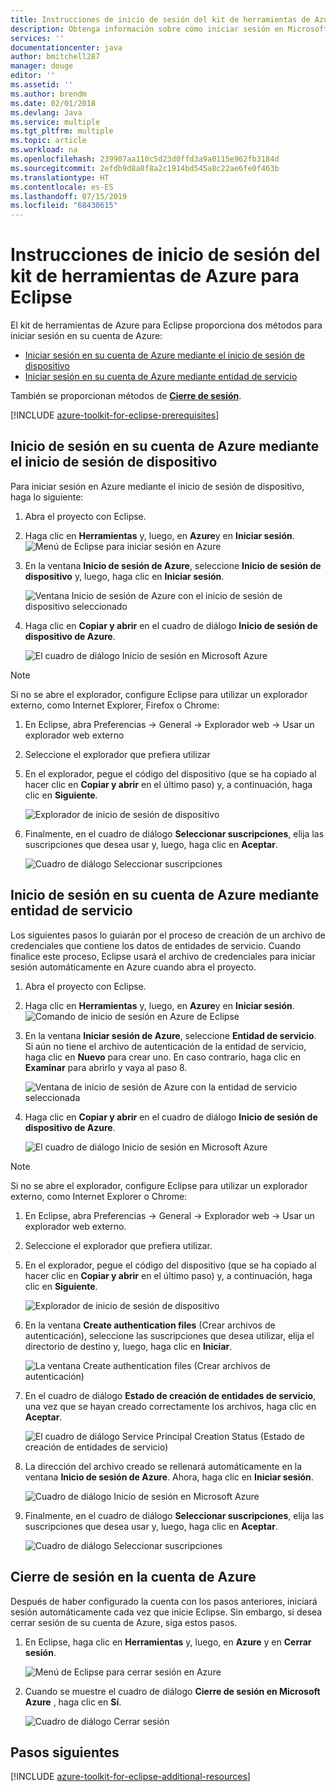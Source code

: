 ```yaml
---
title: Instrucciones de inicio de sesión del kit de herramientas de Azure para Eclipse
description: Obtenga información sobre cómo iniciar sesión en Microsoft Azure utilizando el Kit de herramientas de Azure para Eclipse.
services: ''
documentationcenter: java
author: bmitchell287
manager: douge
editor: ''
ms.assetid: ''
ms.author: brendm
ms.date: 02/01/2018
ms.devlang: Java
ms.service: multiple
ms.tgt_pltfrm: multiple
ms.topic: article
ms.workload: na
ms.openlocfilehash: 239907aa110c5d23d0ffd3a9a0115e962fb3184d
ms.sourcegitcommit: 2efdb9d8a8f8a2c1914bd545a8c22ae6fe0f463b
ms.translationtype: HT
ms.contentlocale: es-ES
ms.lasthandoff: 07/15/2019
ms.locfileid: "68430615"
---
```

# <a name="sign-in-instructions-for-the-azure-toolkit-for-eclipse"></a>Instrucciones de inicio de sesión del kit de herramientas de Azure para Eclipse

El kit de herramientas de Azure para Eclipse proporciona dos métodos para iniciar sesión en su cuenta de Azure:

  - [Iniciar sesión en su cuenta de Azure mediante el inicio de sesión de dispositivo](#sign-in-to-your-azure-account-by-device-login)
  - [Iniciar sesión en su cuenta de Azure mediante entidad de servicio](#sign-in-to-your-azure-account-by-service-principal)

También se proporcionan métodos de [**Cierre de sesión**](#sign-out-of-your-azure-account).

[!INCLUDE [azure-toolkit-for-eclipse-prerequisites](../includes/azure-toolkit-for-eclipse-prerequisites.md)]

## <a name="sign-in-to-your-azure-account-by-device-login"></a>Inicio de sesión en su cuenta de Azure mediante el inicio de sesión de dispositivo

Para iniciar sesión en Azure mediante el inicio de sesión de dispositivo, haga lo siguiente:

1. Abra el proyecto con Eclipse.

2. Haga clic en **Herramientas** y, luego, en **Azure**y en **Iniciar sesión**.
   ![Menú de Eclipse para iniciar sesión en Azure][I01]

3. En la ventana **Inicio de sesión de Azure**, seleccione **Inicio de sesión de dispositivo** y, luego, haga clic en **Iniciar sesión**.

   ![Ventana Inicio de sesión de Azure con el inicio de sesión de dispositivo seleccionado][I02]

4. Haga clic en **Copiar y abrir** en el cuadro de diálogo **Inicio de sesión de dispositivo de Azure**.

   ![El cuadro de diálogo Inicio de sesión en Microsoft Azure][I03]

> [!NOTE]
>
> Si no se abre el explorador, configure Eclipse para utilizar un explorador externo, como Internet Explorer, Firefox o Chrome:
>
> 1. En Eclipse, abra Preferencias -> General -> Explorador web -> Usar un explorador web externo
>
> 2. Seleccione el explorador que prefiera utilizar
>

5. En el explorador, pegue el código del dispositivo (que se ha copiado al hacer clic en **Copiar y abrir** en el último paso) y, a continuación, haga clic en **Siguiente**.

   ![Explorador de inicio de sesión de dispositivo][I04]

6. Finalmente, en el cuadro de diálogo **Seleccionar suscripciones**, elija las suscripciones que desea usar y, luego, haga clic en **Aceptar**.

   ![Cuadro de diálogo Seleccionar suscripciones][I05]

## <a name="sign-in-to-your-azure-account-by-service-principal"></a>Inicio de sesión en su cuenta de Azure mediante entidad de servicio

Los siguientes pasos lo guiarán por el proceso de creación de un archivo de credenciales que contiene los datos de entidades de servicio. Cuando finalice este proceso, Eclipse usará el archivo de credenciales para iniciar sesión automáticamente en Azure cuando abra el proyecto.

1. Abra el proyecto con Eclipse.

2. Haga clic en **Herramientas** y, luego, en **Azure**y en **Iniciar sesión**.
   ![Comando de inicio de sesión en Azure de Eclipse][A01]

3. En la ventana **Iniciar sesión de Azure**, seleccione **Entidad de servicio**. Si aún no tiene el archivo de autenticación de la entidad de servicio, haga clic en **Nuevo** para crear uno. En caso contrario, haga clic en **Examinar** para abrirlo y vaya al paso 8.

   ![Ventana de inicio de sesión de Azure con la entidad de servicio seleccionada][A02]

4. Haga clic en **Copiar y abrir** en el cuadro de diálogo **Inicio de sesión de dispositivo de Azure**.

   ![El cuadro de diálogo Inicio de sesión en Microsoft Azure][A08]

> [!NOTE]
>
> Si no se abre el explorador, configure Eclipse para utilizar un explorador externo, como Internet Explorer o Chrome:
>
> 1. En Eclipse, abra Preferencias -> General -> Explorador web -> Usar un explorador web externo.
>
> 2. Seleccione el explorador que prefiera utilizar.
>

5. En el explorador, pegue el código del dispositivo (que se ha copiado al hacer clic en **Copiar y abrir** en el último paso) y, a continuación, haga clic en **Siguiente**.

   ![Explorador de inicio de sesión de dispositivo][A03]

6. En la ventana **Create authentication files** (Crear archivos de autenticación), seleccione las suscripciones que desea utilizar, elija el directorio de destino y, luego, haga clic en **Iniciar**.

   ![La ventana Create authentication files (Crear archivos de autenticación)][A04]

7. En el cuadro de diálogo **Estado de creación de entidades de servicio**, una vez que se hayan creado correctamente los archivos, haga clic en **Aceptar**.

   ![El cuadro de diálogo Service Principal Creation Status (Estado de creación de entidades de servicio)][A05]

8. La dirección del archivo creado se rellenará automáticamente en la ventana **Inicio de sesión de Azure**. Ahora, haga clic en **Iniciar sesión**.

   ![Cuadro de diálogo Inicio de sesión en Microsoft Azure][A06]

9. Finalmente, en el cuadro de diálogo **Seleccionar suscripciones**, elija las suscripciones que desea usar y, luego, haga clic en **Aceptar**.

   ![Cuadro de diálogo Seleccionar suscripciones][A07]

## <a name="sign-out-of-your-azure-account"></a>Cierre de sesión en la cuenta de Azure

Después de haber configurado la cuenta con los pasos anteriores, iniciará sesión automáticamente cada vez que inicie Eclipse. Sin embargo, si desea cerrar sesión de su cuenta de Azure, siga estos pasos.

1. En Eclipse, haga clic en **Herramientas** y, luego, en **Azure** y en **Cerrar sesión**.

   ![Menú de Eclipse para cerrar sesión en Azure][L01]

2. Cuando se muestre el cuadro de diálogo **Cierre de sesión en Microsoft Azure** , haga clic en **Sí**.

   ![Cuadro de diálogo Cerrar sesión][L02]

## <a name="next-steps"></a>Pasos siguientes

[!INCLUDE [azure-toolkit-for-eclipse-additional-resources](../includes/azure-toolkit-for-eclipse-additional-resources.md)]

<!-- URL List -->


<!-- IMG List -->

[I01]: media/azure-toolkit-for-eclipse-sign-in-instructions/I01.png
[I02]: media/azure-toolkit-for-eclipse-sign-in-instructions/I02.png
[I03]: media/azure-toolkit-for-eclipse-sign-in-instructions/I03.png
[I04]: media/azure-toolkit-for-eclipse-sign-in-instructions/I04.png
[I05]: media/azure-toolkit-for-eclipse-sign-in-instructions/I05.png

[A01]: media/azure-toolkit-for-eclipse-sign-in-instructions/A01.png
[A02]: media/azure-toolkit-for-eclipse-sign-in-instructions/A02.png
[A03]: media/azure-toolkit-for-eclipse-sign-in-instructions/A03.png
[A04]: media/azure-toolkit-for-eclipse-sign-in-instructions/A04.png
[A05]: media/azure-toolkit-for-eclipse-sign-in-instructions/A05.png
[A06]: media/azure-toolkit-for-eclipse-sign-in-instructions/A06.png
[A07]: media/azure-toolkit-for-eclipse-sign-in-instructions/A07.png
[A08]: media/azure-toolkit-for-eclipse-sign-in-instructions/A08.png

[L01]: media/azure-toolkit-for-eclipse-sign-in-instructions/L01.png
[L02]: media/azure-toolkit-for-eclipse-sign-in-instructions/L02.png
[L03]: media/azure-toolkit-for-eclipse-sign-in-instructions/L03.png
